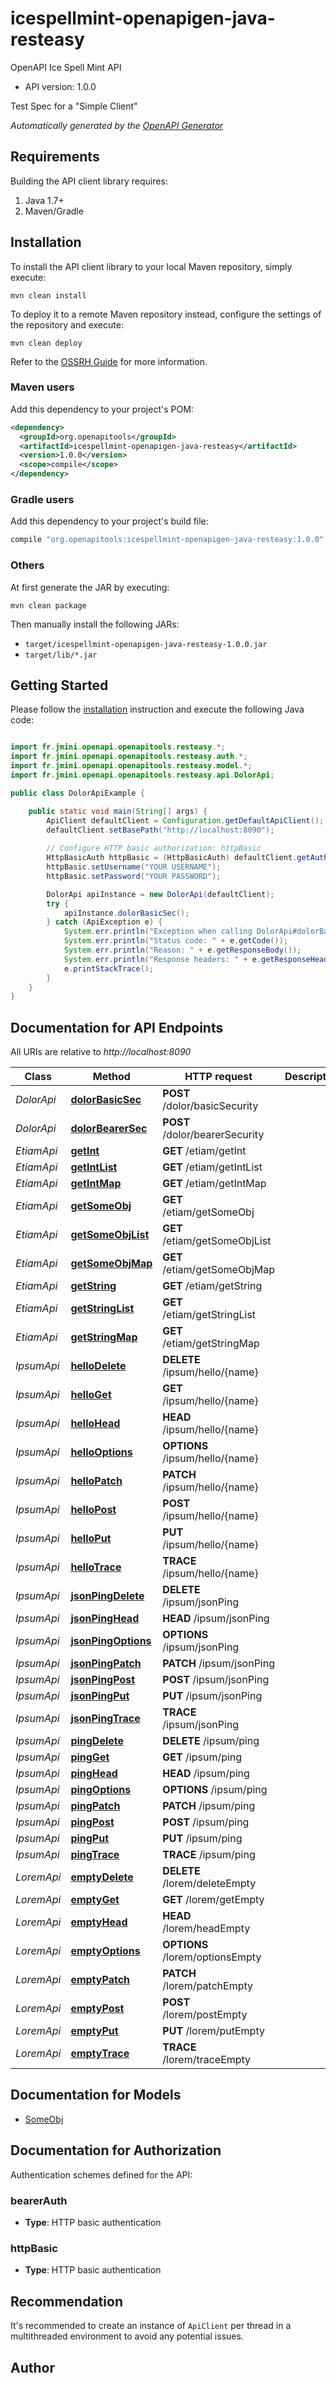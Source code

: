 # icespellmint-openapigen-java-resteasy

OpenAPI Ice Spell Mint API

- API version: 1.0.0

Test Spec for a \"Simple Client\"


*Automatically generated by the [OpenAPI Generator](https://openapi-generator.tech)*

## Requirements

Building the API client library requires:

1. Java 1.7+
2. Maven/Gradle

## Installation

To install the API client library to your local Maven repository, simply execute:

```shell
mvn clean install
```

To deploy it to a remote Maven repository instead, configure the settings of the repository and execute:

```shell
mvn clean deploy
```

Refer to the [OSSRH Guide](http://central.sonatype.org/pages/ossrh-guide.html) for more information.

### Maven users

Add this dependency to your project's POM:

```xml
<dependency>
  <groupId>org.openapitools</groupId>
  <artifactId>icespellmint-openapigen-java-resteasy</artifactId>
  <version>1.0.0</version>
  <scope>compile</scope>
</dependency>
```

### Gradle users

Add this dependency to your project's build file:

```groovy
compile "org.openapitools:icespellmint-openapigen-java-resteasy:1.0.0"
```

### Others

At first generate the JAR by executing:

```shell
mvn clean package
```

Then manually install the following JARs:

- `target/icespellmint-openapigen-java-resteasy-1.0.0.jar`
- `target/lib/*.jar`

## Getting Started

Please follow the [installation](#installation) instruction and execute the following Java code:

```java

import fr.jmini.openapi.openapitools.resteasy.*;
import fr.jmini.openapi.openapitools.resteasy.auth.*;
import fr.jmini.openapi.openapitools.resteasy.model.*;
import fr.jmini.openapi.openapitools.resteasy.api.DolorApi;

public class DolorApiExample {

    public static void main(String[] args) {
        ApiClient defaultClient = Configuration.getDefaultApiClient();
        defaultClient.setBasePath("http://localhost:8090");
        
        // Configure HTTP basic authorization: httpBasic
        HttpBasicAuth httpBasic = (HttpBasicAuth) defaultClient.getAuthentication("httpBasic");
        httpBasic.setUsername("YOUR USERNAME");
        httpBasic.setPassword("YOUR PASSWORD");

        DolorApi apiInstance = new DolorApi(defaultClient);
        try {
            apiInstance.dolorBasicSec();
        } catch (ApiException e) {
            System.err.println("Exception when calling DolorApi#dolorBasicSec");
            System.err.println("Status code: " + e.getCode());
            System.err.println("Reason: " + e.getResponseBody());
            System.err.println("Response headers: " + e.getResponseHeaders());
            e.printStackTrace();
        }
    }
}

```

## Documentation for API Endpoints

All URIs are relative to *http://localhost:8090*

Class | Method | HTTP request | Description
------------ | ------------- | ------------- | -------------
*DolorApi* | [**dolorBasicSec**](docs/DolorApi.md#dolorBasicSec) | **POST** /dolor/basicSecurity | 
*DolorApi* | [**dolorBearerSec**](docs/DolorApi.md#dolorBearerSec) | **POST** /dolor/bearerSecurity | 
*EtiamApi* | [**getInt**](docs/EtiamApi.md#getInt) | **GET** /etiam/getInt | 
*EtiamApi* | [**getIntList**](docs/EtiamApi.md#getIntList) | **GET** /etiam/getIntList | 
*EtiamApi* | [**getIntMap**](docs/EtiamApi.md#getIntMap) | **GET** /etiam/getIntMap | 
*EtiamApi* | [**getSomeObj**](docs/EtiamApi.md#getSomeObj) | **GET** /etiam/getSomeObj | 
*EtiamApi* | [**getSomeObjList**](docs/EtiamApi.md#getSomeObjList) | **GET** /etiam/getSomeObjList | 
*EtiamApi* | [**getSomeObjMap**](docs/EtiamApi.md#getSomeObjMap) | **GET** /etiam/getSomeObjMap | 
*EtiamApi* | [**getString**](docs/EtiamApi.md#getString) | **GET** /etiam/getString | 
*EtiamApi* | [**getStringList**](docs/EtiamApi.md#getStringList) | **GET** /etiam/getStringList | 
*EtiamApi* | [**getStringMap**](docs/EtiamApi.md#getStringMap) | **GET** /etiam/getStringMap | 
*IpsumApi* | [**helloDelete**](docs/IpsumApi.md#helloDelete) | **DELETE** /ipsum/hello/{name} | 
*IpsumApi* | [**helloGet**](docs/IpsumApi.md#helloGet) | **GET** /ipsum/hello/{name} | 
*IpsumApi* | [**helloHead**](docs/IpsumApi.md#helloHead) | **HEAD** /ipsum/hello/{name} | 
*IpsumApi* | [**helloOptions**](docs/IpsumApi.md#helloOptions) | **OPTIONS** /ipsum/hello/{name} | 
*IpsumApi* | [**helloPatch**](docs/IpsumApi.md#helloPatch) | **PATCH** /ipsum/hello/{name} | 
*IpsumApi* | [**helloPost**](docs/IpsumApi.md#helloPost) | **POST** /ipsum/hello/{name} | 
*IpsumApi* | [**helloPut**](docs/IpsumApi.md#helloPut) | **PUT** /ipsum/hello/{name} | 
*IpsumApi* | [**helloTrace**](docs/IpsumApi.md#helloTrace) | **TRACE** /ipsum/hello/{name} | 
*IpsumApi* | [**jsonPingDelete**](docs/IpsumApi.md#jsonPingDelete) | **DELETE** /ipsum/jsonPing | 
*IpsumApi* | [**jsonPingHead**](docs/IpsumApi.md#jsonPingHead) | **HEAD** /ipsum/jsonPing | 
*IpsumApi* | [**jsonPingOptions**](docs/IpsumApi.md#jsonPingOptions) | **OPTIONS** /ipsum/jsonPing | 
*IpsumApi* | [**jsonPingPatch**](docs/IpsumApi.md#jsonPingPatch) | **PATCH** /ipsum/jsonPing | 
*IpsumApi* | [**jsonPingPost**](docs/IpsumApi.md#jsonPingPost) | **POST** /ipsum/jsonPing | 
*IpsumApi* | [**jsonPingPut**](docs/IpsumApi.md#jsonPingPut) | **PUT** /ipsum/jsonPing | 
*IpsumApi* | [**jsonPingTrace**](docs/IpsumApi.md#jsonPingTrace) | **TRACE** /ipsum/jsonPing | 
*IpsumApi* | [**pingDelete**](docs/IpsumApi.md#pingDelete) | **DELETE** /ipsum/ping | 
*IpsumApi* | [**pingGet**](docs/IpsumApi.md#pingGet) | **GET** /ipsum/ping | 
*IpsumApi* | [**pingHead**](docs/IpsumApi.md#pingHead) | **HEAD** /ipsum/ping | 
*IpsumApi* | [**pingOptions**](docs/IpsumApi.md#pingOptions) | **OPTIONS** /ipsum/ping | 
*IpsumApi* | [**pingPatch**](docs/IpsumApi.md#pingPatch) | **PATCH** /ipsum/ping | 
*IpsumApi* | [**pingPost**](docs/IpsumApi.md#pingPost) | **POST** /ipsum/ping | 
*IpsumApi* | [**pingPut**](docs/IpsumApi.md#pingPut) | **PUT** /ipsum/ping | 
*IpsumApi* | [**pingTrace**](docs/IpsumApi.md#pingTrace) | **TRACE** /ipsum/ping | 
*LoremApi* | [**emptyDelete**](docs/LoremApi.md#emptyDelete) | **DELETE** /lorem/deleteEmpty | 
*LoremApi* | [**emptyGet**](docs/LoremApi.md#emptyGet) | **GET** /lorem/getEmpty | 
*LoremApi* | [**emptyHead**](docs/LoremApi.md#emptyHead) | **HEAD** /lorem/headEmpty | 
*LoremApi* | [**emptyOptions**](docs/LoremApi.md#emptyOptions) | **OPTIONS** /lorem/optionsEmpty | 
*LoremApi* | [**emptyPatch**](docs/LoremApi.md#emptyPatch) | **PATCH** /lorem/patchEmpty | 
*LoremApi* | [**emptyPost**](docs/LoremApi.md#emptyPost) | **POST** /lorem/postEmpty | 
*LoremApi* | [**emptyPut**](docs/LoremApi.md#emptyPut) | **PUT** /lorem/putEmpty | 
*LoremApi* | [**emptyTrace**](docs/LoremApi.md#emptyTrace) | **TRACE** /lorem/traceEmpty | 


## Documentation for Models

 - [SomeObj](docs/SomeObj.md)


## Documentation for Authorization

Authentication schemes defined for the API:
### bearerAuth


- **Type**: HTTP basic authentication

### httpBasic


- **Type**: HTTP basic authentication


## Recommendation

It's recommended to create an instance of `ApiClient` per thread in a multithreaded environment to avoid any potential issues.

## Author



